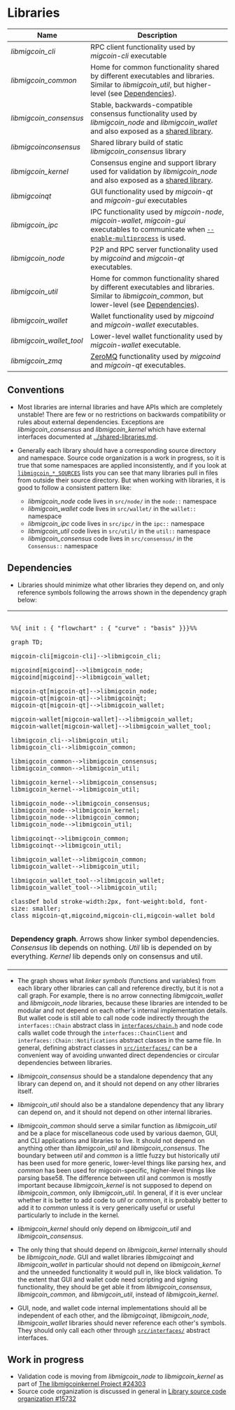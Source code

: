 # Libraries

| Name                     | Description |
|--------------------------|-------------|
| *libmigcoin_cli*         | RPC client functionality used by *migcoin-cli* executable |
| *libmigcoin_common*      | Home for common functionality shared by different executables and libraries. Similar to *libmigcoin_util*, but higher-level (see [Dependencies](#dependencies)). |
| *libmigcoin_consensus*   | Stable, backwards-compatible consensus functionality used by *libmigcoin_node* and *libmigcoin_wallet* and also exposed as a [shared library](../shared-libraries.md). |
| *libmigcoinconsensus*    | Shared library build of static *libmigcoin_consensus* library |
| *libmigcoin_kernel*      | Consensus engine and support library used for validation by *libmigcoin_node* and also exposed as a [shared library](../shared-libraries.md). |
| *libmigcoinqt*           | GUI functionality used by *migcoin-qt* and *migcoin-gui* executables |
| *libmigcoin_ipc*         | IPC functionality used by *migcoin-node*, *migcoin-wallet*, *migcoin-gui* executables to communicate when [`--enable-multiprocess`](multiprocess.md) is used. |
| *libmigcoin_node*        | P2P and RPC server functionality used by *migcoind* and *migcoin-qt* executables. |
| *libmigcoin_util*        | Home for common functionality shared by different executables and libraries. Similar to *libmigcoin_common*, but lower-level (see [Dependencies](#dependencies)). |
| *libmigcoin_wallet*      | Wallet functionality used by *migcoind* and *migcoin-wallet* executables. |
| *libmigcoin_wallet_tool* | Lower-level wallet functionality used by *migcoin-wallet* executable. |
| *libmigcoin_zmq*         | [ZeroMQ](../zmq.md) functionality used by *migcoind* and *migcoin-qt* executables. |

## Conventions

- Most libraries are internal libraries and have APIs which are completely unstable! There are few or no restrictions on backwards compatibility or rules about external dependencies. Exceptions are *libmigcoin_consensus* and *libmigcoin_kernel* which have external interfaces documented at [../shared-libraries.md](../shared-libraries.md).

- Generally each library should have a corresponding source directory and namespace. Source code organization is a work in progress, so it is true that some namespaces are applied inconsistently, and if you look at [`libmigcoin_*_SOURCES`](../../src/Makefile.am) lists you can see that many libraries pull in files from outside their source directory. But when working with libraries, it is good to follow a consistent pattern like:

  - *libmigcoin_node* code lives in `src/node/` in the `node::` namespace
  - *libmigcoin_wallet* code lives in `src/wallet/` in the `wallet::` namespace
  - *libmigcoin_ipc* code lives in `src/ipc/` in the `ipc::` namespace
  - *libmigcoin_util* code lives in `src/util/` in the `util::` namespace
  - *libmigcoin_consensus* code lives in `src/consensus/` in the `Consensus::` namespace

## Dependencies

- Libraries should minimize what other libraries they depend on, and only reference symbols following the arrows shown in the dependency graph below:

<table><tr><td>

```mermaid

%%{ init : { "flowchart" : { "curve" : "basis" }}}%%

graph TD;

migcoin-cli[migcoin-cli]-->libmigcoin_cli;

migcoind[migcoind]-->libmigcoin_node;
migcoind[migcoind]-->libmigcoin_wallet;

migcoin-qt[migcoin-qt]-->libmigcoin_node;
migcoin-qt[migcoin-qt]-->libmigcoinqt;
migcoin-qt[migcoin-qt]-->libmigcoin_wallet;

migcoin-wallet[migcoin-wallet]-->libmigcoin_wallet;
migcoin-wallet[migcoin-wallet]-->libmigcoin_wallet_tool;

libmigcoin_cli-->libmigcoin_util;
libmigcoin_cli-->libmigcoin_common;

libmigcoin_common-->libmigcoin_consensus;
libmigcoin_common-->libmigcoin_util;

libmigcoin_kernel-->libmigcoin_consensus;
libmigcoin_kernel-->libmigcoin_util;

libmigcoin_node-->libmigcoin_consensus;
libmigcoin_node-->libmigcoin_kernel;
libmigcoin_node-->libmigcoin_common;
libmigcoin_node-->libmigcoin_util;

libmigcoinqt-->libmigcoin_common;
libmigcoinqt-->libmigcoin_util;

libmigcoin_wallet-->libmigcoin_common;
libmigcoin_wallet-->libmigcoin_util;

libmigcoin_wallet_tool-->libmigcoin_wallet;
libmigcoin_wallet_tool-->libmigcoin_util;

classDef bold stroke-width:2px, font-weight:bold, font-size: smaller;
class migcoin-qt,migcoind,migcoin-cli,migcoin-wallet bold
```
</td></tr><tr><td>

**Dependency graph**. Arrows show linker symbol dependencies. *Consensus* lib depends on nothing. *Util* lib is depended on by everything. *Kernel* lib depends only on consensus and util.

</td></tr></table>

- The graph shows what _linker symbols_ (functions and variables) from each library other libraries can call and reference directly, but it is not a call graph. For example, there is no arrow connecting *libmigcoin_wallet* and *libmigcoin_node* libraries, because these libraries are intended to be modular and not depend on each other's internal implementation details. But wallet code is still able to call node code indirectly through the `interfaces::Chain` abstract class in [`interfaces/chain.h`](../../src/interfaces/chain.h) and node code calls wallet code through the `interfaces::ChainClient` and `interfaces::Chain::Notifications` abstract classes in the same file. In general, defining abstract classes in [`src/interfaces/`](../../src/interfaces/) can be a convenient way of avoiding unwanted direct dependencies or circular dependencies between libraries.

- *libmigcoin_consensus* should be a standalone dependency that any library can depend on, and it should not depend on any other libraries itself.

- *libmigcoin_util* should also be a standalone dependency that any library can depend on, and it should not depend on other internal libraries.

- *libmigcoin_common* should serve a similar function as *libmigcoin_util* and be a place for miscellaneous code used by various daemon, GUI, and CLI applications and libraries to live. It should not depend on anything other than *libmigcoin_util* and *libmigcoin_consensus*. The boundary between _util_ and _common_ is a little fuzzy but historically _util_ has been used for more generic, lower-level things like parsing hex, and _common_ has been used for migcoin-specific, higher-level things like parsing base58. The difference between util and common is mostly important because *libmigcoin_kernel* is not supposed to depend on *libmigcoin_common*, only *libmigcoin_util*. In general, if it is ever unclear whether it is better to add code to *util* or *common*, it is probably better to add it to *common* unless it is very generically useful or useful particularly to include in the kernel.


- *libmigcoin_kernel* should only depend on *libmigcoin_util* and *libmigcoin_consensus*.

- The only thing that should depend on *libmigcoin_kernel* internally should be *libmigcoin_node*. GUI and wallet libraries *libmigcoinqt* and *libmigcoin_wallet* in particular should not depend on *libmigcoin_kernel* and the unneeded functionality it would pull in, like block validation. To the extent that GUI and wallet code need scripting and signing functionality, they should be get able it from *libmigcoin_consensus*, *libmigcoin_common*, and *libmigcoin_util*, instead of *libmigcoin_kernel*.

- GUI, node, and wallet code internal implementations should all be independent of each other, and the *libmigcoinqt*, *libmigcoin_node*, *libmigcoin_wallet* libraries should never reference each other's symbols. They should only call each other through [`src/interfaces/`](`../../src/interfaces/`) abstract interfaces.

## Work in progress

- Validation code is moving from *libmigcoin_node* to *libmigcoin_kernel* as part of [The libmigcoinkernel Project #24303](https://github.com/migcoin/migcoin/issues/24303)
- Source code organization is discussed in general in [Library source code organization #15732](https://github.com/migcoin/migcoin/issues/15732)
